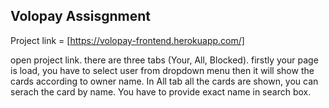 ## Volopay Assisgnment

Project link = [https://volopay-frontend.herokuapp.com/]

open project link. there are three tabs (Your, All, Blocked). 
firstly your page is load, you have to select user from dropdown menu then it will show the cards according to owner name.
In All tab all the cards are shown, you can serach the card by name. You have to provide exact name in search box.


